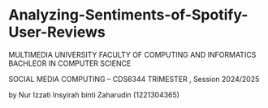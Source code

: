 
# Analyzing-Sentiments-of-Spotify-User-Reviews

MULTIMEDIA UNIVERSITY 
FACULTY OF COMPUTING AND INFORMATICS 
BACHLEOR IN COMPUTER SCIENCE  

SOCIAL MEDIA COMPUTING – CDS6344 
 TRIMESTER , Session 2024/2025 
 
by Nur Izzati Insyirah binti Zaharudin (1221304365)
